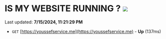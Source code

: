 # IS MY WEBSITE RUNNING ? [![](https://img.shields.io/static/v1?label=Sponsor&message=%E2%9D%A4&logo=GitHub&color=%23fe8e86)](https://github.com/sponsors/Youssef-Lehmam)

Last updated: **7/15/2024, 11:21:29 PM**

- `GET` [https://youssefservice.me](https://youssefservice.me) - **Up** (137ms)
